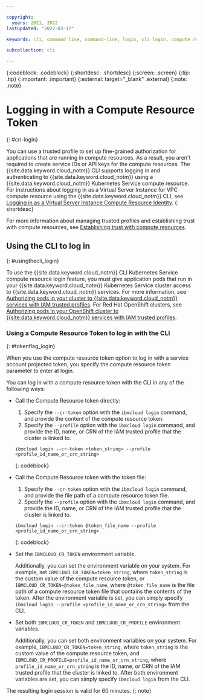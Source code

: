 ```yaml
---

copyright:
  years: 2021, 2022
lastupdated: "2022-03-17"

keywords: cli, command line, command-line, login, cli login, compute resource, token, iks, trusted profiles, cri

subcollection: cli

---
```


{:codeblock: .codeblock}
{:shortdesc: .shortdesc}
{:screen: .screen}
{:tip: .tip}
{:important: .important}
{:external: target="_blank" .external}
{:note: .note}

# Logging in with a Compute Resource Token
{: #cri-login}

You can use a trusted profile to set up fine-grained authorization for applications that are running in compute resources. As a result, you aren't required to create service IDs or API keys for the compute resources. The {{site.data.keyword.cloud_notm}} CLI supports logging in and authenticating to {{site.data.keyword.cloud_notm}} using a {{site.data.keyword.cloud_notm}} Kubernetes Service compute resource. For instructions about logging in as a Virtual Server Instance for VPC compute resource using the {{site.data.keyword.cloud_notm}} CLI, see [Logging in as a Virtual Server Instance Compute Resource Identity](/docs/cli?topic=cli-vsi-cri-login).
{: shortdesc}

For more information about managing trusted profiles and establishing trust with compute resources, see [Establishing trust with compute resources](/docs/account?topic=account-create-trusted-profile&interface=ui#create-profile-compute).

## Using the CLI to log in
{: #usingthecli_login}

To use the {{site.data.keyword.cloud_notm}} CLI Kubernetes Service compute resource login feature, you must give application pods that run in your {{site.data.keyword.cloud_notm}} Kubernetes Service cluster access to {{site.data.keyword.cloud_notm}} services. For more information, see [Authorizing pods in your cluster to {{site.data.keyword.cloud_notm}} services with IAM trusted profiles](/docs/containers?topic=containers-pod-iam-identity&interface=ui). For Red Hat OpenShift clusters, see [Authorizing pods in your OpenShift cluster to {{site.data.keyword.cloud_notm}} services with IAM trusted profiles](/docs/openshift?topic=openshift-pod-iam-identity&interface=ui).

### Using a Compute Resource Token to log in with the CLI
{: #tokenflag_login}

When you use the compute resource token option to log in with a service account projected token, you specify the compute resource token parameter to enter at login.

You can log in with a compute resource token with the CLI in any of the following ways:

* Call the Compute Resource token directly:
   1. Specify the `--cr-token` option with the `ibmcloud login` command, and provide the content of the compute resource token.
   2. Specify the `--profile` option with the `ibmcloud login` command, and provide the ID, name, or CRN of the IAM trusted profile that the cluster is linked to.

   ```
   ibmcloud login --cr-token <token_string> --profile <profile_id_name_or_crn_string>
   ```
   {: codeblock}

* Call the Compute Resource token with the token file:
   1. Specify the `--cr-token` option with the `ibmcloud login` command, and provide the file path of a compute resource token file.
   2. Specify the `--profile` option with the `ibmcloud login` command, and provide the ID, name, or CRN of the IAM trusted profile that the cluster is linked to.

   ```
   ibmcloud login --cr-token @token_file_name --profile <profile_id_name_or_crn_string>
   ```
   {: codeblock}
  
* Set the `IBMCLOUD_CR_TOKEN` environment variable. 
  
   Additionally, you can set the environment variable on your system. For example, set `IBMCLOUD_CR_TOKEN=token_string`, where `token_string` is the custom value of the compute resource token, or `IBMCLOUD_CR_TOKEN=@token_file_name`, where `@token_file_name` is the file path of a compute resource token file that contains the contents of the token. After the environment variable is set, you can simply specify `ibmcloud login --profile <profile_id_name_or_crn_string>` from the CLI.

* Set both `IBMCLOUD_CR_TOKEN` and `IBMCLOUD_CR_PROFILE` environment variables.
  
   Additionally, you can set both environment variables on your system. For example, `IBMCLOUD_CR_TOKEN=token_string`, where `token_string` is the custom value of the compute resource token, and `IBMCLOUD_CR_PROFILE=profile_id_name_or_crn_string`, where `profile_id_name_or_crn_string` is the ID, name, or CRN of the IAM trusted profile that the cluster is linked to. After both environment variables are set, you can simply specify `ibmcloud login` from the CLI.

The resulting login session is valid for 60 minutes.
{: note}

